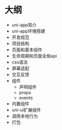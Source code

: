 # 大纲

- uni-app简介
- uni-app环境搭建
- 开发规范
- 项目结构
- 页面和基本组件
- 生命周期和页面全局api
- css语法
- 屏幕适配
- 交互反馈
- 组件
    - 声明组件
    - props
    - events
- 内置组件
- uni-ui扩展组件
- 调用本地行为
- 打包

